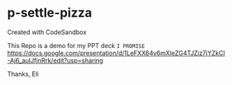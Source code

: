 # p-settle-pizza
Created with CodeSandbox

This Repo is a demo for my PPT deck `I PROMISE` https://docs.google.com/presentation/d/1LeFXX64y6mXleZG4TJZiz7jYZkCI-Aj6_auIJfjnRrk/edit?usp=sharing

Thanks,
Eli
